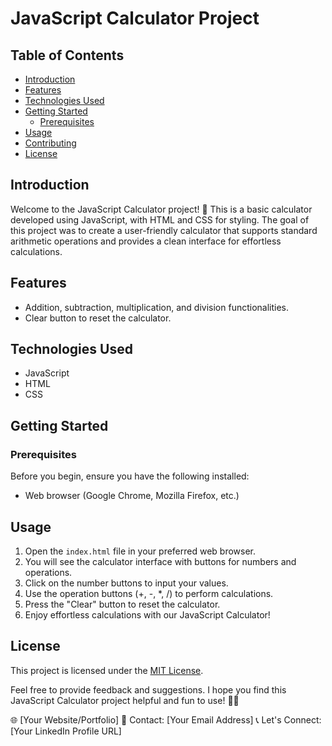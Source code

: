 # JavaScript Calculator Project


## Table of Contents

- [Introduction](#introduction)
- [Features](#features)
- [Technologies Used](#technologies-used)
- [Getting Started](#getting-started)
  - [Prerequisites](#prerequisites)
- [Usage](#usage)
- [Contributing](#contributing)
- [License](#license)
## Introduction

Welcome to the JavaScript Calculator project! 🧮 This is a basic calculator developed using JavaScript, with HTML and CSS for styling. The goal of this project was to create a user-friendly calculator that supports standard arithmetic operations and provides a clean interface for effortless calculations.

## Features

- Addition, subtraction, multiplication, and division functionalities.
- Clear button to reset the calculator.

## Technologies Used

- JavaScript
- HTML
- CSS

## Getting Started

### Prerequisites

Before you begin, ensure you have the following installed:

- Web browser (Google Chrome, Mozilla Firefox, etc.)


## Usage

1. Open the `index.html` file in your preferred web browser.
2. You will see the calculator interface with buttons for numbers and operations.
3. Click on the number buttons to input your values.
4. Use the operation buttons (+, -, *, /) to perform calculations.
5. Press the "Clear" button to reset the calculator.
6. Enjoy effortless calculations with our JavaScript Calculator!


## License

This project is licensed under the [MIT License](LICENSE).

Feel free to provide feedback and suggestions. I hope you find this JavaScript Calculator project helpful and fun to use! 🚀🌟

🌐 [Your Website/Portfolio]
📧 Contact: [Your Email Address]
📞 Let's Connect: [Your LinkedIn Profile URL]
